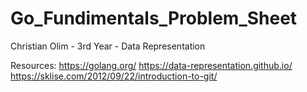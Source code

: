 # Go_Fundimentals_Problem_Sheet
Christian Olim - 3rd Year - Data Representation

Resources:
https://golang.org/
https://data-representation.github.io/
https://sklise.com/2012/09/22/introduction-to-git/